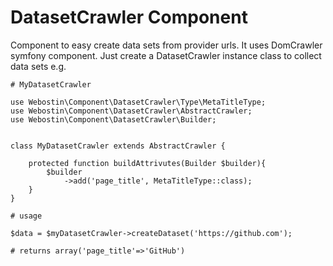 DatasetCrawler Component
====================

Component to easy create data sets from provider urls. It uses DomCrawler symfony component.
Just create a DatasetCrawler instance class to collect data sets e.g.

```
# MyDatasetCrawler

use Webostin\Component\DatasetCrawler\Type\MetaTitleType;
use Webostin\Component\DatasetCrawler\AbstractCrawler;
use Webostin\Component\DatasetCrawler\Builder;


class MyDatasetCrawler extends AbstractCrawler {
    
    protected function buildAttrivutes(Builder $builder){
        $builder
            ->add('page_title', MetaTitleType::class); 
    }
}

# usage

$data = $myDatasetCrawler->createDataset('https://github.com');

# returns array('page_title'=>'GitHub')

```


